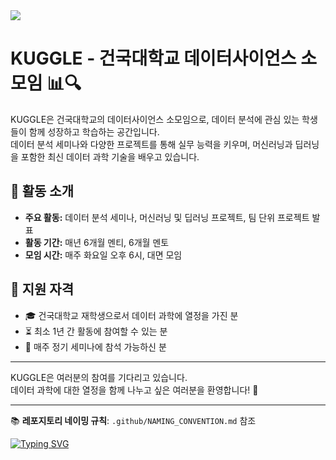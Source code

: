 <!-- 타이틀 부분 -->
<img src="https://capsule-render.vercel.app/api?type=transparent&color=auto&height=300&section=header&text=Kuggle&desc=Datascience_Club%&fontSize=70&animation=fadeIn&fontAlignY=50&descAlignY=70&theme=dark" />

<!-- 내용 부분 -->
# KUGGLE - 건국대학교 데이터사이언스 소모임 📊🔍

KUGGLE은 건국대학교의 데이터사이언스 소모임으로, 데이터 분석에 관심 있는 학생들이 함께 성장하고 학습하는 공간입니다.  
데이터 분석 세미나와 다양한 프로젝트를 통해 실무 능력을 키우며, 머신러닝과 딥러닝을 포함한 최신 데이터 과학 기술을 배우고 있습니다.

## 🎯 활동 소개

- **주요 활동:** 데이터 분석 세미나, 머신러닝 및 딥러닝 프로젝트, 팀 단위 프로젝트 발표
- **활동 기간:** 매년 6개월 멘티, 6개월 멘토
- **모임 시간:** 매주 화요일 오후 6시, 대면 모임

## 📝 지원 자격

- 🎓 건국대학교 재학생으로서 데이터 과학에 열정을 가진 분
- ⏳ 최소 1년 간 활동에 참여할 수 있는 분
- 📅 매주 정기 세미나에 참석 가능하신 분

---

KUGGLE은 여러분의 참여를 기다리고 있습니다.  
데이터 과학에 대한 열정을 함께 나누고 싶은 여러분을 환영합니다! 🌟

---

📚 **레포지토리 네이밍 규칙**: `.github/NAMING_CONVENTION.md` 참조


<a href="https://git.io/typing-svg"><img src="https://readme-typing-svg.demolab.com?font=Edu+Australia+VIC+WA+NT+Hand&pause=1000&color=FFFFFF&background=FFFFFF00&center=true&vCenter=true&width=435&lines=Konkuk+Univ.+DataScience+Club+Kuggle" alt="Typing SVG" /></a>
